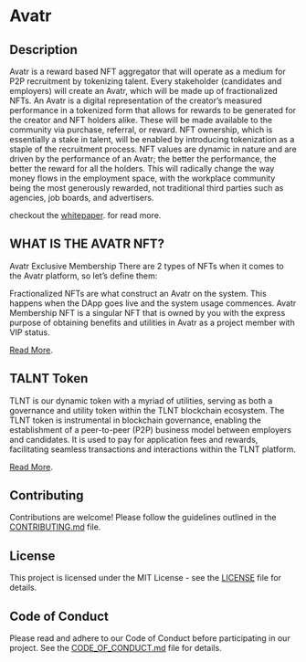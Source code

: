 # Avatr

## Description

Avatr is a reward based NFT aggregator that will operate as a medium for P2P recruitment by tokenizing talent. Every stakeholder (candidates and employers) will create an Avatr, which will be made up of fractionalized NFTs.
An Avatr is a digital representation of the creator’s measured performance in a tokenized form that allows for rewards to be generated for the creator and NFT holders alike. These will be made available to the community via
purchase, referral, or reward. NFT ownership, which is essentially a stake in talent, will be enabled by introducing tokenization as a staple of the recruitment process. NFT values are dynamic in nature and are driven by the
performance of an Avatr; the better the performance, the better the reward for all the holders. This will radically change the way money flows in the employment space, with the workplace community being the most generously
rewarded, not traditional third parties such as agencies, job boards, and advertisers.

checkout the  [whitepaper](https://avatrdapp.org/wp-content/uploads/2024/01/Avatr-Whitepaper.pdf). for read more. 

## WHAT IS THE AVATR NFT?

Avatr Exclusive Membership
There are 2 types of NFTs when it comes to the Avatr platform, so let’s define them:

Fractionalized NFTs are what construct an Avatr on the system. This happens when the DApp goes live and the system usage commences.
Avatr Membership NFT is a singular NFT that is owned by you with the express purpose of obtaining benefits and utilities in Avatr as a project member with VIP status.

[Read More](https://avatrdapp.org/what-is-the-avatr-nft/).


## TALNT Token

TLNT is our dynamic token with a myriad of utilities, serving as both a governance and utility token within the TLNT blockchain ecosystem. The TLNT token is instrumental in blockchain governance, enabling the establishment of a peer-to-peer (P2P) business model between employers and candidates. It is used to pay for application fees and rewards, facilitating seamless transactions and interactions within the TLNT platform.

[Read More](https://avatrdapp.org/what-is-tlnt/).

## Contributing

Contributions are welcome! Please follow the guidelines outlined in the [CONTRIBUTING.md](./CONTRIBUTING.md) file.

## License

This project is licensed under the MIT License - see the [LICENSE](./LICENSE) file for details.

## Code of Conduct

Please read and adhere to our Code of Conduct before participating in our project. See the [CODE_OF_CONDUCT.md](./CODE_OF_CONDUCT.md) file for details.
